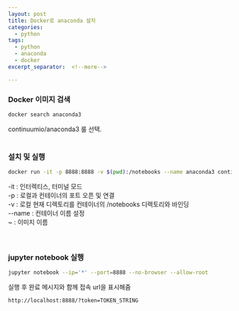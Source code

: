 ```yaml
---
layout: post
title: Docker로 anaconda 설치
categories:
  - python
tags:
  - python
  - anaconda
  - docker
excerpt_separator:  <!--more-->

---
```


### Docker 이미지 검색

```sh
docker search anaconda3
```
continuumio/anaconda3 룰 선택.
<br>
<br>

### 설치 및 실행

```sh
docker run -it -p 8888:8888 -v $(pwd):/notebooks --name anaconda3 continuumio/anaconda3
```

-it : 인터렉티스, 터미널 모드  
-p : 로컬과 컨테이너의 포트 오픈 및 연결  
-v : 로컬 현재 디렉토리를 컨테이너의 /notebooks 디렉토리와 바인딩  
--name : 컨테이너 이름 설정  
~ : 이미지 이름  
<br>
<br>
### jupyter notebook 실행

```sh
jupyter notebook --ip='*' --port=8888 --no-browser --allow-root
```

실행 후 완료 메시지와 함께 접속 url을 표시해줌

```
http://localhost:8888/?token=TOKEN_STRING
```
<br>
<br>

